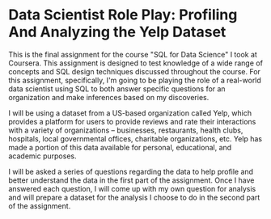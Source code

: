 # Data Scientist Role Play: Profiling And Analyzing the Yelp Dataset

This is the final assignment for the course "SQL for Data Science" I took at Coursera. This assignment is designed to test knowledge of a wide range of concepts and SQL design techniques discussed throughout the course. For this assignment, specifically, I'm going to be playing the role of a real-world data scientist using SQL to both answer specific questions for an organization and make inferences based on my discoveries.

I will be using a dataset from a US-based organization called Yelp, which provides a platform for users to provide reviews and rate their interactions with a variety of organizations – businesses, restaurants, health clubs, hospitals, local governmental offices, charitable organizations, etc. Yelp has made a portion of this data available for personal, educational, and academic purposes.

I will be asked a series of questions regarding the data to help profile and better understand the data in the first part of the assignment. Once I have answered each question, I will come up with my own question for analysis and will prepare a dataset for the analysis I choose to do in the second part of the assignment.
